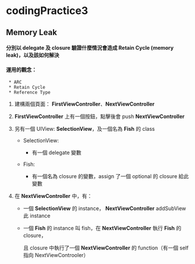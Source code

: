 # codingPractice3
## Memory Leak

#### 分別以 delegate 及 closure 驗證什麼情況會造成 Retain Cycle (memory leak)，以及該如何解決

#### 運用的觀念：
      
     * ARC
     * Retain Cycle
     * Reference Type

1. 建構兩個頁面： **FirstViewController**、**NextViewController**

2. **FirstViewController** 上有一個按鈕，點擊後會 push **NextViewController**

3. 另有一個 UIView: **SelectionView**，及一個名為 **Fish** 的 class

   * SelectionView:
   
     * 有一個 delegate 變數
     
   * Fish:
   
     * 有一個名為 closure 的變數，assign 了一個 optional 的 closure 給此變數
     
4. 在 **NextViewController** 中，有：

   * 一個 **SelectionView** 的 instance， **NextViewController** addSubView 此 instance 
   
   * 一個 **Fish** 的 instance 叫 fish，在 **NextViewController** 執行 **Fish** 的 closure，
   
     且 closure 中執行了一個 **NextViewController** 的 function（有一個 self 指向 NextViewControoler）
   

